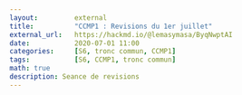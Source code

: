 ```yaml
---
layout:         external
title:          "CCMP1 : Revisions du 1er juillet"
external_url:   https://hackmd.io/@lemasymasa/ByqNwptAI
date:           2020-07-01 11:00
categories:     [S6, tronc commun, CCMP1]
tags:           [S6, CCMP1, tronc commun]
math: true
description: Seance de revisions
---
```


